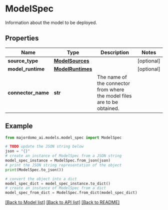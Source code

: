 # ModelSpec

Information about the model to be deployed. 

## Properties

Name | Type | Description | Notes
------------ | ------------- | ------------- | -------------
**source_type** | [**ModelSources**](ModelSources.md) |  | [optional] 
**model_runtime** | [**ModelRuntimes**](ModelRuntimes.md) |  | [optional] 
**connector_name** | **str** | The name of the connector from where the model files are to be obtained. | 

## Example

```python
from majordomo_ai.models.model_spec import ModelSpec

# TODO update the JSON string below
json = "{}"
# create an instance of ModelSpec from a JSON string
model_spec_instance = ModelSpec.from_json(json)
# print the JSON string representation of the object
print(ModelSpec.to_json())

# convert the object into a dict
model_spec_dict = model_spec_instance.to_dict()
# create an instance of ModelSpec from a dict
model_spec_from_dict = ModelSpec.from_dict(model_spec_dict)
```
[[Back to Model list]](../README.md#documentation-for-models) [[Back to API list]](../README.md#documentation-for-api-endpoints) [[Back to README]](../README.md)


